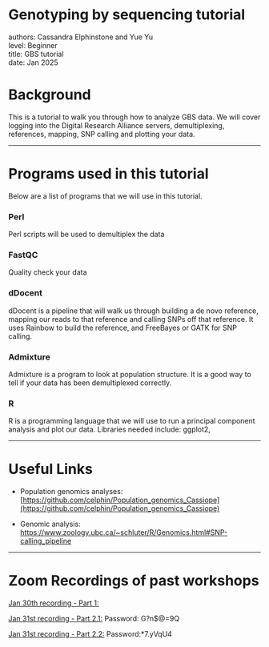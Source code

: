 # Genotyping by sequencing tutorial

authors: Cassandra Elphinstone and Yue Yu \
level: Beginner \
title: GBS tutorial \
date: Jan 2025 

# Background

This is a tutorial to walk you through how to analyze GBS data. We will cover  logging into the Digital Research Alliance servers, demultiplexing, references, mapping, SNP calling and plotting your data.

----

# Programs used in this tutorial

Below are a list of programs that we will use in this tutorial. 

### Perl 

Perl scripts will be used to demultiplex the data

### FastQC

Quality check your data


### dDocent 

dDocent is a pipeline that will walk us through building a de novo reference, mapping our reads to that reference and calling SNPs off that reference. 
It uses Rainbow to build the reference,  and FreeBayes or GATK for SNP calling.

### Admixture

Admixture is a program to look at population structure. It is a good way to tell if your data has been demultiplexed correctly. 

### R

R is a programming language that we will use to run a principal component analysis and plot our data.
Libraries needed include: ggplot2, 


----

# Useful Links

- Population genomics analyses: [https://github.com/celphin/Population_genomics_Cassiope](https://github.com/celphin/Population_genomics_Cassiope)

- Genomic analysis: https://www.zoology.ubc.ca/~schluter/R/Genomics.html#SNP-calling_pipeline



----

# Zoom Recordings of past workshops
[Jan 30th recording - Part 1:](
https://drive.google.com/drive/folders/1irEqBinzt6u-6G7kAR2fvnVIeNml3aQD?usp=share_link)

[Jan 31st recording - Part 2.1:](
https://ubc.zoom.us/rec/share/9jz05It4nh05hhfy4j8-O5_KfQfX1Hfu3meamg74wjDMXItsrb-LZ4unTXL_4FNq.wmBRbsBp11CgZH7A)
Password: G?n$@=9Q

[Jan 31st recording - Part 2.2:](
https://ubc.zoom.us/rec/share/Lfyy9fVSBUL4HfeBRYS4QXB3-vRMbF6P-e6LeLhZPNF87bo4ld-sM_7xSA1bVHx3.UuYcJ6UZB5xqItTo)
Password:*7.yVqU4
